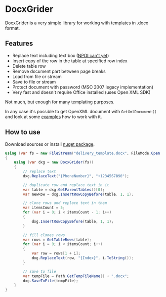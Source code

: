 # DocxGrider

DocxGrider is a very simple library for working with templates in .docx format.

## Features

* Replace text including text box ([NPOI can't yet](https://github.com/nissl-lab/npoi/issues/1478))
* Insert copy of the row in the table at specified row index
* Delete table row
* Remove document part between page breaks
* Load from file or stream
* Save to file or stream
* Protect document with password (MSO 2007 legacy implementation)
* Very fast and doesn't require Office installed (uses Open XML SDK)

Not much, but enough for many templating purposes.

In any case it's possible to get OpenXML document with `GetXmlDocument()` and look at some [examples](https://github.com/OfficeDev/open-xml-docs/tree/main/samples/word) how to work with it.

## How to use

Download sources or install [nuget package](https://www.nuget.org/packages/DocxGrider).

```cs
using (var fs = new FileStream("delivery_template.docx", FileMode.Open, FileAccess.Read))
{
	using (var dxg = new DocxGrider(fs))
	{
		// replace text
		dxg.ReplaceText("{PhoneNumber}", "+1234567890");

		// duplicate row and replace text in it
		var table = dxg.GetParentTables()[0];		
		var newRow = dxg.InsertRowCopyBefore(table, 1, 1);

		// clone rows and replace text in them
		var itemsCount = 5;
		for (var i = 0; i < itemsCount - 1; i++)
		{
			dxg.InsertRowCopyBefore(table, 1, 1);
		}

		// fill clones rows
		var rows = GetTableRows(table);
		for (var i = 0; i < itemsCount; i++)
		{
			var row = rows[1 + i];
			dxg.ReplaceText(row, "{Index}", i.ToString());
		}

		// save to file
		var tempFile = Path.GetTempFileName() + ".docx";
		dxg.SaveToFile(tempFile);
	}
}
```